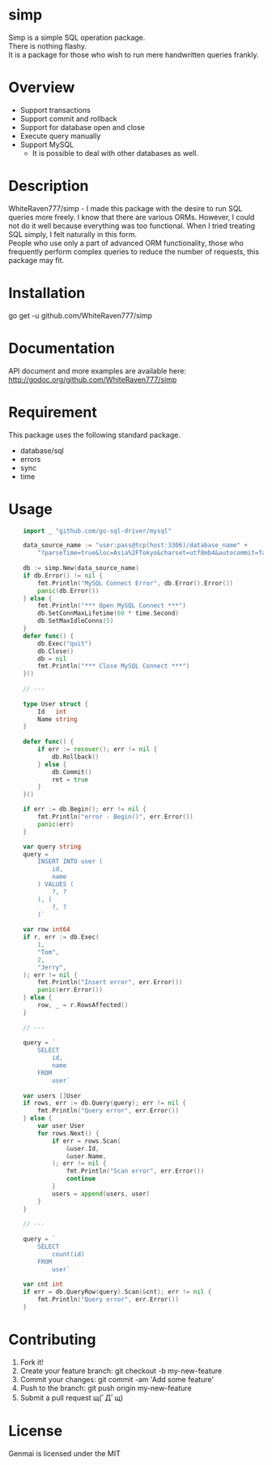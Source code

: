 # simp
Simp is a simple SQL operation package.   
There is nothing flashy.   
It is a package for those who wish to run mere handwritten queries frankly.

# Overview
* Support transactions
* Support commit and rollback
* Support for database open and close
* Execute query manually
* Support MySQL
	* It is possible to deal with other databases as well.

# Description
WhiteRaven777/simp - I made this package with the desire to run SQL queries more freely.
I know that there are various ORMs.
However, I could not do it well because everything was too functional.
When I tried treating SQL simply, I felt naturally in this form.   
People who use only a part of advanced ORM functionality, those who frequently perform complex queries to reduce the number of requests, this package may fit.

# Installation
go get -u github.com/WhiteRaven777/simp

# Documentation
API document and more examples are available here:
http://godoc.org/github.com/WhiteRaven777/simp

# Requirement
This package uses the following standard package.
* database/sql
* errors
* sync
* time

# Usage
```go
	import _ "github.com/go-sql-driver/mysql"

	data_source_name := "user:pass@tcp(host:3306)/database_name" +
		"?parseTime=true&loc=Asia%2FTokyo&charset=utf8mb4&autocommit=false&clientFoundRows=true"
	
	db := simp.New(data_source_name)
	if db.Error() != nil {
		fmt.Println("MySQL Connect Error", db.Error().Error())
		panic(db.Error())
	} else {
		fmt.Println("*** Open MySQL Connect ***")
		db.SetConnMaxLifetime(60 * time.Second)
		db.SetMaxIdleConns(5)
	}
	defer func() {
		db.Exec("quit")
		db.Close()
		db = nil
		fmt.Println("*** Close MySQL Connect ***")
	}()
	
	// ---
	
	type User struct {
		Id   int
		Name string
	}
	
	defer func() {
		if err := recover(); err != nil {
			db.Rollback()
		} else {
			db.Commit()
			ret = true
		}
	}()

	if err := db.Begin(); err != nil {
		fmt.Println("error - Begin()", err.Error())
		panic(err)
	}

	var query string
	query = `
		INSERT INTO user (
			id,
			name
		) VALUES (
			?, ?
		), (
			?, ?
		)`
	
	var row int64
	if r, err := db.Exec(
		1,
		"Tom",
		2,
		"Jerry",
	); err != nil {
		fmt.Println("Insert error", err.Error())
		panic(err.Error())
	} else {
		row, _ = r.RowsAffected()
	}
	
	// ---
	
	query = `
		SELECT
			id,
			name
		FROM
			user`
	
	var users []User
	if rows, err := db.Query(query); err != nil {
		fmt.Println("Query error", err.Error())
	} else {
		var user User
		for rows.Next() {
			if err = rows.Scan(
				&user.Id,
				&user.Name,
			); err != nil {
				fmt.Println("Scan error", err.Error())
				continue
			}
			users = append(users, user)
		}
	}
	
	// ---
	
	query = `
		SELECT
			count(id)
		FROM
			user`
	
	var cnt int
	if err = db.QueryRow(query).Scan(&cnt); err != nil {
		fmt.Println("Query error", err.Error())
	}
```

# Contributing
1. Fork it!
2. Create your feature branch: git checkout -b my-new-feature
3. Commit your changes: git commit -am 'Add some feature'
4. Push to the branch: git push origin my-new-feature
5. Submit a pull request щ(ﾟДﾟщ)

# License
Genmai is licensed under the MIT